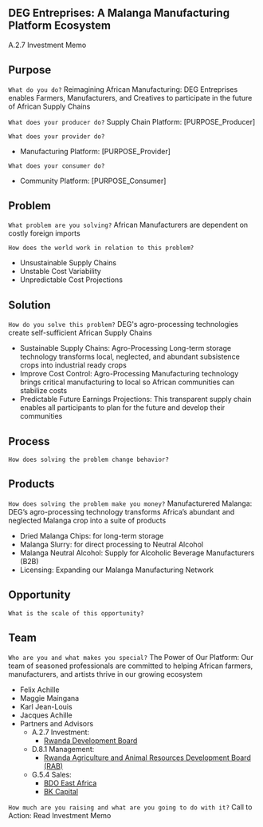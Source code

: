## DEG Entreprises: A Malanga Manufacturing Platform Ecosystem
A.2.7 Investment Memo  

## Purpose
`What do you do?`
Reimagining African Manufacturing: DEG Entreprises enables Farmers, Manufacturers, and Creatives to participate in the future of African Supply Chains

`What does your producer do?`
Supply Chain Platform: [PURPOSE_Producer]

`What does your provider do?`
- Manufacturing Platform: [PURPOSE_Provider]

`What does your consumer do?`
- Community Platform: [PURPOSE_Consumer]

## Problem
`What problem are you solving?`
African Manufacturers are dependent on costly foreign imports

`How does the world work in relation to this problem?`
- Unsustainable Supply Chains
- Unstable Cost Variability
- Unpredictable Cost Projections

## Solution
`How do you solve this problem?`
DEG's agro-processing technologies create self-sufficient African Supply Chains
- Sustainable Supply Chains: Agro-Processing Long-term storage technology transforms local, neglected, and abundant subsistence crops into industrial ready crops
- Improve Cost Control: Agro-Processing Manufacturing technology brings critical manufacturing to local so African communities can stabilize costs
- Predictable Future Earnings Projections: This transparent supply chain enables all participants to plan for the future and develop their communities

## Process
`How does solving the problem change behavior?`

## Products
`How does solving the problem make you money?`
Manufacturered Malanga: DEG’s agro-processing technology transforms Africa’s abundant and neglected Malanga crop into a suite of products
- Dried Malanga Chips: for long-term storage
- Malanga Slurry: for direct processing to Neutral Alcohol
- Malanga Neutral Alcohol: Supply for Alcoholic Beverage Manufacturers (B2B)
- Licensing: Expanding our Malanga Manufacturing Network

## Opportunity
`What is the scale of this opportunity?`

## Team
`Who are you and what makes you special?`
The Power of Our Platform: Our team of seasoned professionals are committed to helping African farmers, manufacturers, and artists thrive in our growing ecosystem
- Felix Achille
- Maggie Maingana
- Karl Jean-Louis
- Jacques Achille
- Partners and Advisors
  - A.2.7 Investment:
    - [Rwanda Development Board](https://rdb.rw)
  - D.8.1 Management:
    - [Rwanda Agriculture and Animal Resources Development Board (RAB)](https://www.rab.gov.rw)
  - G.5.4 Sales:
    - [BDO East Africa](https://www.bdo-ea.com/en-gb/bdo-east-africa)
    - [BK Capital](https://bkcapital.rw)

`How much are you raising and what are you going to do with it?`
Call to Action: Read Investment Memo
